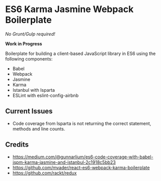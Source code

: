 # ES6 Karma Jasmine Webpack Boilerplate

_No Grunt/Gulp required!_

**Work in Progress**

Boilerplate for building a client-based JavaScript library in ES6 using the following components:

* Babel
* Webpack
* Jasmine
* Karma
* Istanbul with Isparta
* ESLint with eslint-config-airbnb

## Current Issues
* Code coverage from Isparta is not returning the correct statement, methods and line counts.

## Credits
* https://medium.com/@gunnarlium/es6-code-coverage-with-babel-jspm-karma-jasmine-and-istanbul-2c1918c5bb23
* https://github.com/mvader/react-es6-webpack-karma-boilerplate
* https://github.com/rackt/redux
